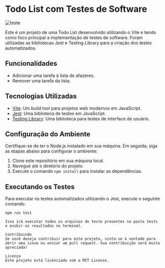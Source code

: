 # Todo List com Testes de Software

![teste](https://github.com/PedroVictor022/test-tdd-react-project/assets/94575118/3e9a8d09-4df4-4072-9ddb-3fb6d9cfbbd6)

Este é um projeto de uma Todo List desenvolvido utilizando o Vite e tendo como foco principal a implementação de testes de software. Foram utilizadas as bibliotecas Jest e Testing Library para a criação dos testes automatizados.

## Funcionalidades

- Adicionar uma tarefa à lista de afazeres.
- Remover uma tarefa da lista.

## Tecnologias Utilizadas

- [Vite](https://vitejs.dev/): Um build tool para projetos web modernos em JavaScript.
- [Jest](https://jestjs.io/): Uma biblioteca de testes em JavaScript.
- [Testing Library](https://testing-library.com/): Uma biblioteca para testes de interface de usuário.

## Configuração do Ambiente

Certifique-se de ter o Node.js instalado em sua máquina. Em seguida, siga as etapas abaixo para configurar o ambiente:

1. Clone este repositório em sua máquina local.
2. Navegue até o diretório do projeto.
3. Execute o comando `npm install` para instalar as dependências.

## Executando os Testes

Para executar os testes automatizados utilizando o Jest, execute o seguinte comando:

```shell
npm run test

Isso irá executar todos os arquivos de teste presentes na pasta tests e exibir os resultados no terminal.

Contribuindo
Se você deseja contribuir para este projeto, sinta-se à vontade para abrir uma issue ou enviar um pull request. Sua contribuição será muito apreciada!

Licença
Este projeto está licenciado sob a MIT License.
